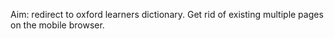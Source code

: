 Aim: redirect to oxford learners dictionary. Get rid of existing multiple pages on the mobile browser.
